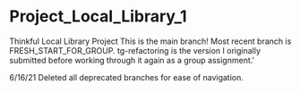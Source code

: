 # Project_Local_Library_1
Thinkful Local Library Project
This is the main branch! Most recent branch is FRESH_START_FOR_GROUP. 
tg-refactoring is the version I originally submitted before working through it again as a group assignment.'

6/16/21 Deleted all deprecated branches for ease of navigation. 
